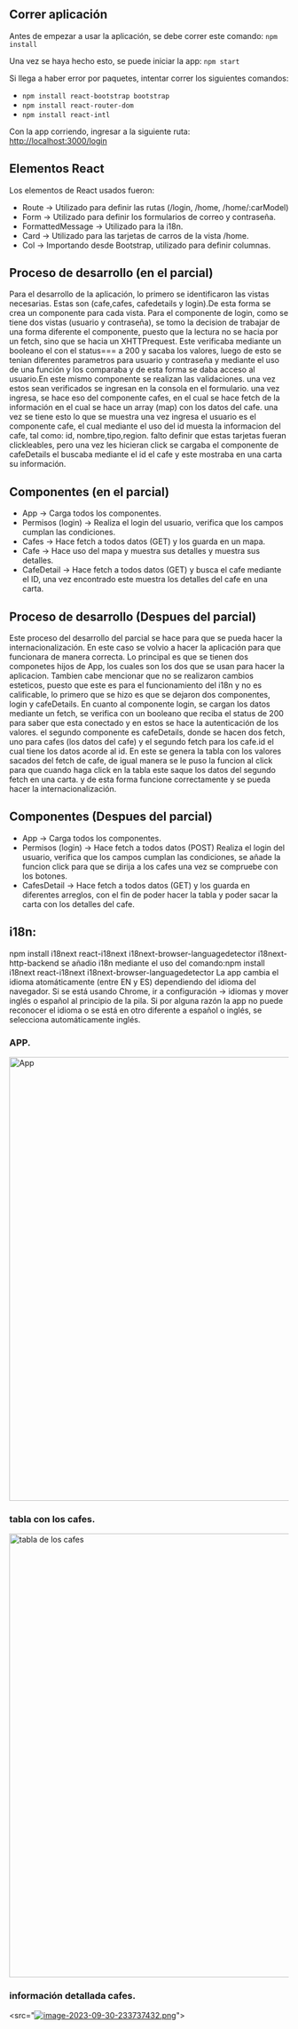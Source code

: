 ## Correr aplicación
Antes de empezar a usar la aplicación, se debe correr este comando: `npm install`
<br>

Una vez se haya hecho esto, se puede iniciar la app: `npm start`
<br>

Si llega a haber error por paquetes, intentar correr los siguientes comandos:

- `npm install react-bootstrap bootstrap`
- `npm install react-router-dom`
- `npm install react-intl`

Con la app corriendo, ingresar a la siguiente ruta: [http://localhost:3000/login](http://localhost:3000/login)

## Elementos React
Los elementos de React usados fueron:
- Route -> Utilizado para definir las rutas (/login, /home, /home/:carModel)
- Form -> Utilizado para definir los formularios de correo y contraseña.
- FormattedMessage -> Utilizado para la i18n.
- Card -> Utilizado para las tarjetas de carros de la vista /home.
- Col -> Importando desde Bootstrap, utilizado para definir columnas.

## Proceso de desarrollo (en el parcial)
Para el desarrollo de la aplicación, lo primero se identificaron las vistas necesarias. Estas son (cafe,cafes, cafedetails y login).De esta forma se crea un componente para cada vista. Para el componente de login, como se tiene dos vistas (usuario y contraseña), se tomo la decision de trabajar de una forma diferente el componente, puesto que la lectura no se hacia por un fetch, sino que se hacia un XHTTPrequest. Este verificaba mediante un booleano el con el status=== a 200 y sacaba los valores, luego de esto se tenian diferentes parametros para usuario y contraseña y mediante el uso de una función y los comparaba y de esta forma se daba acceso al usuario.En este mismo componente se realizan las validaciones. una vez estos sean verificados se ingresan en la consola en el formulario. una vez ingresa, se hace eso del componente cafes, en el cual se hace fetch de la información en el cual se hace un array (map) con los datos del cafe. una vez se tiene esto lo que se muestra una vez ingresa el usuario es el componente cafe, el cual mediante el uso del id muesta la informacion del cafe, tal como: id, nombre,tipo,region. falto definir que estas tarjetas fueran clickleables, pero una vez les hicieran click se cargaba el componente de cafeDetails el buscaba mediante el id el cafe y este mostraba en una carta su información.

## Componentes (en el parcial)
- App -> Carga todos los componentes.
- Permisos (login) -> Realiza el login del usuario, verifica que los campos cumplan las condiciones.
- Cafes -> Hace fetch a todos datos (GET) y los guarda en un mapa.
- Cafe  -> Hace uso del mapa y muestra sus detalles y muestra sus detalles.
- CafeDetail -> Hace fetch a todos datos (GET) y busca el cafe mediante el ID, una vez encontrado este muestra los detalles del cafe en una carta.

## Proceso de desarrollo (Despues del parcial) 

Este proceso del desarrollo del parcial se hace para que se pueda hacer la internacionalización. 
En este caso se volvio a hacer la aplicación para que funcionara de manera correcta. Lo principal es que se tienen dos componetes hijos de App, los cuales son los dos que se usan para hacer la aplicacion. Tambien cabe mencionar que no se realizaron cambios esteticos, puesto que este es para el funcionamiento del i18n y no es calificable, lo primero que se hizo es que se dejaron dos componentes, login y cafeDetails. En cuanto al componente login, se cargan los datos mediante un fetch, se verifica con un booleano que reciba el status de 200 para saber que esta conectado y en estos se hace la autenticación de los valores.
el segundo componente es cafeDetails, donde se hacen dos fetch, uno para cafes (los datos del cafe) y el segundo fetch para los cafe.id el cual tiene los datos acorde al id. En este se genera la tabla con los valores sacados del fetch de cafe, de igual manera se le puso la funcion al click para que cuando haga click en la tabla este saque los datos del segundo fetch en una carta. y de esta forma funcione correctamente y se pueda hacer la internacionalización.

## Componentes (Despues del parcial)
- App -> Carga todos los componentes.
- Permisos (login) -> Hace fetch a todos datos (POST) Realiza el login del usuario, verifica que los campos cumplan las condiciones, se añade la funcion click para que se dirija a los cafes una vez se compruebe con los botones.
- CafesDetail -> Hace fetch a todos datos (GET) y los guarda en diferentes arreglos, con el fin de poder hacer la tabla y poder sacar la carta con los detalles del cafe. 

## i18n:
npm install i18next react-i18next i18next-browser-languagedetector i18next-http-backend
se añadio i18n mediante el uso del comando:npm install i18next react-i18next i18next-browser-languagedetector
La app cambia el idioma atomáticamente (entre EN y ES) dependiendo del idioma del navegador. Si se está usando Chrome, ir a configuración -> idiomas y mover inglés o español al principio de la pila. Si por alguna razón la app no puede reconocer el idioma o se está en otro diferente a español o inglés, se selecciona automáticamente inglés.

### APP.
<img width="800" alt="App" src="[![image-2023-09-30-233553998.png](https://i.postimg.cc/MHSPyxg1/image-2023-09-30-233553998.png)](https://postimg.cc/TLtJx8dP)">

### tabla con los cafes.
<img width="800" alt="tabla de los cafes" src="[![image-2023-09-30-233644603.png](https://i.postimg.cc/qqwLyKsd/image-2023-09-30-233644603.png)](https://postimg.cc/0K6DqbXt)">

### información detallada cafes.
<src="[![image-2023-09-30-233737432.png](https://i.postimg.cc/k4dFHswm/image-2023-09-30-233737432.png)](https://postimg.cc/kVfb6xk1)">
